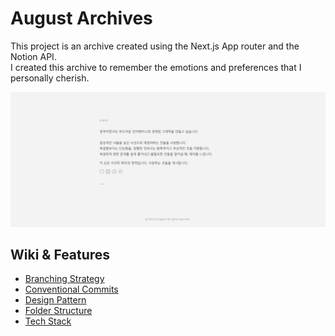# August Archives

This project is an archive created using the Next.js App router and the Notion API.<br>
I created this archive to remember the emotions and preferences that I personally cherish.

![Alt text](/public/images/preview-main.png)

## Wiki & Features

- [Branching Strategy](https://github.com/wooleejaan/august-archive/wiki/Branching-Strategy)
- [Conventional Commits](https://github.com/wooleejaan/august-archive/wiki/Conventional-Commits)
- [Design Pattern](https://github.com/wooleejaan/august-archive/wiki/Design-Pattern)
- [Folder Structure](https://github.com/wooleejaan/august-archive/wiki/Folder-Structure)
- [Tech Stack](https://github.com/wooleejaan/august-archive/wiki/Tech-Stack)
